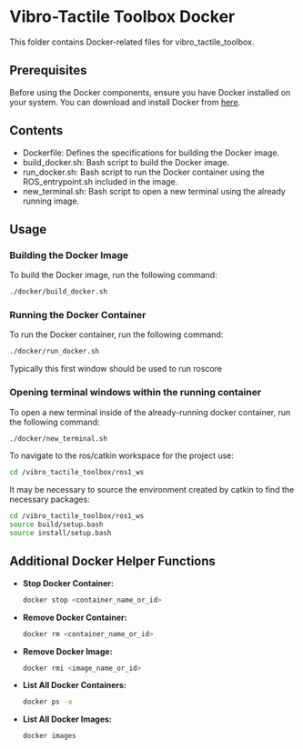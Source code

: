 # Vibro-Tactile Toolbox Docker

This folder contains Docker-related files for vibro_tactile_toolbox.

## Prerequisites

Before using the Docker components, ensure you have Docker installed on your system. You can download and install Docker from [here](https://www.docker.com/get-started).

## Contents

- Dockerfile: Defines the specifications for building the Docker image.
- build_docker.sh: Bash script to build the Docker image.
- run_docker.sh: Bash script to run the Docker container using the ROS_entrypoint.sh included in the image.
- new_terminal.sh: Bash script to open a new terminal using the already running image.

## Usage

### Building the Docker Image

To build the Docker image, run the following command:

```bash
./docker/build_docker.sh
```

### Running the Docker Container

To run the Docker container, run the following command:

```bash
./docker/run_docker.sh
```

Typically this first window should be used to run roscore

### Opening terminal windows within the running container

To open a new terminal inside of the already-running docker container, run the following command:

```bash
./docker/new_terminal.sh
```

To navigate to the ros/catkin workspace for the project use:

```bash
cd /vibro_tactile_toolbox/ros1_ws
```

It may be necessary to source the environment created by catkin to find the necessary packages:

```bash
cd /vibro_tactile_toolbox/ros1_ws
source build/setup.bash
source install/setup.bash
```

## Additional Docker Helper Functions

- **Stop Docker Container:**
  ```bash
  docker stop <container_name_or_id>
  ```

- **Remove Docker Container:**
  ```bash
  docker rm <container_name_or_id>
  ```

- **Remove Docker Image:**
  ```bash
  docker rmi <image_name_or_id>
  ```

- **List All Docker Containers:**
  ```bash
  docker ps -a
  ```

- **List All Docker Images:**
  ```bash
  docker images
  ```
